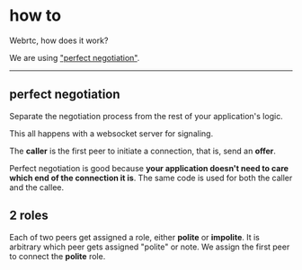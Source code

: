 # how to

Webrtc, how does it work?

We are using ["perfect negotiation"](https://developer.mozilla.org/en-US/docs/Web/API/WebRTC_API/Perfect_negotiation).

---------

## perfect negotiation

Separate the negotiation process from the rest of your application's logic.

This all happens with a websocket server for signaling.

The **caller** is the first peer to initiate a connection, that is, send
an **offer**.

Perfect negotiation is good because **your application doesn't need to care**
**which end of the connection it is**. The same code is used for both the
caller and the callee.

## 2 roles

Each of two peers get assigned a role, either **polite** or **impolite**. It
is arbitrary which peer gets assigned "polite" or note. We assign the first
peer to connect the **polite** role.

